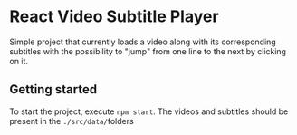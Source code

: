 # React Video Subtitle Player

Simple project that currently loads a video along with its corresponding subtitles with the possibility to "jump" from one line to the next by clicking on it.

## Getting started

To start the project, execute `npm start`. The videos and subtitles should be present in the `./src/data/`folders

